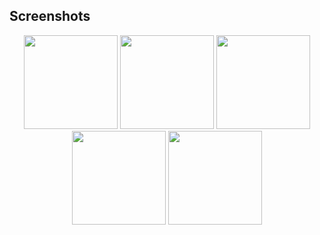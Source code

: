
## Screenshots 
<p align="center">
  <img src="https://github.com/user-attachments/assets/d377a1a4-90ca-43e9-a7ae-e026d7fb904f" width="150" />
  <img src="https://github.com/user-attachments/assets/6b19fb4e-37d8-4d73-b404-f7d87648d036" width="150" />
    <img src="https://github.com/user-attachments/assets/a93c61a3-bd6c-4f18-883d-74c85952007b" width="150" />
    <img src="https://github.com/user-attachments/assets/301548a3-6cc2-4f3b-9c59-5b8646668833" width="150" />
    <img src="https://github.com/user-attachments/assets/65cb0fe1-729c-403b-a3c8-33e077f5912c" width="150" />
</p>



